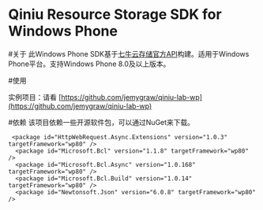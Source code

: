 Qiniu Resource Storage SDK for Windows Phone
============================

#关于
此Windows Phone SDK基于[七牛云存储官方API](http://developer.qiniu.com/docs/v6/api/)构建。适用于Windows Phone平台。支持Windows Phone 8.0及以上版本。

#使用

实例项目：请看 [https://github.com/jemygraw/qiniu-lab-wp](https://github.com/jemygraw/qiniu-lab-wp)

#依赖
该项目依赖一些开源软件包，可以通过NuGet来下载。

```
 <package id="HttpWebRequest.Async.Extensions" version="1.0.3" targetFramework="wp80" />
  <package id="Microsoft.Bcl" version="1.1.8" targetFramework="wp80" />
  <package id="Microsoft.Bcl.Async" version="1.0.168" targetFramework="wp80" />
  <package id="Microsoft.Bcl.Build" version="1.0.14" targetFramework="wp80" />
  <package id="Newtonsoft.Json" version="6.0.8" targetFramework="wp80" />
```